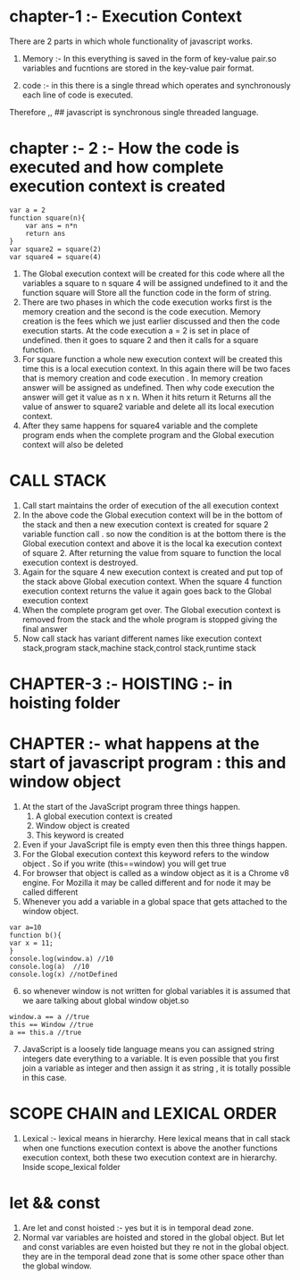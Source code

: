 # chapter-1 :- Execution Context

There are 2 parts in which whole functionality of javascript works.
1. Memory :- In this everything is saved in the form of key-value pair.so variables and fucntions are stored in the key-value pair format.

2. code :- in this there is a single thread which operates and synchronously each line of code is executed.

Therefore ,, ## javascript is synchronous single threaded language.

# chapter :- 2 :- How the code is executed and how complete execution context is created
```
var a = 2
function square(n){
    var ans = n*n
    return ans
}
var square2 = square(2)
var square4 = square(4)
```

1. The Global execution context will be created for this code where all the variables a square to n square 4 will be assigned undefined to it and the function square will Store all the function code in the form of string.
2. There are two phases in which the code execution works first is the memory creation and the second is the code execution. Memory creation is the fees which we just earlier discussed and then the code execution starts. At the code execution a = 2 is set in place of undefined. then it goes to square 2 and then it calls for a square function.
3. For square function a whole new execution context will be created this time this is a local execution context. In this again there will be two faces that is memory creation and code execution . In memory creation answer will be assigned as undefined. Then why code execution the answer will get it value as n x n. When it hits return it Returns all the value of answer to square2 variable and delete all its local execution context.
4. After they same happens for square4 variable and the complete program ends when the complete program and the Global execution context will also be deleted

# CALL STACK
1. Call start maintains the order of execution of the all execution context
2. In the above code the Global execution context will be in the bottom of the stack and then a new execution context is created for square 2 variable function call . so now the condition is at the bottom there is the Global execution context and above it is the local ka execution context of square 2. After returning the value from square to function the local execution context is destroyed.
3. Again for the square 4 new execution context is created and put top of the stack above Global execution context. When the square 4 function execution context returns the value it again goes back to the Global execution context
4. When the complete program get over. The Global execution context is removed from the stack and the whole program is stopped giving the final answer
5. Now call stack has variant different names like execution context stack,program stack,machine stack,control stack,runtime stack


# CHAPTER-3 :- HOISTING :- in hoisting folder 
# CHAPTER :- what happens at the start of javascript program : this and window object

1. At the start of the JavaScript program three things happen. 
    1. A global execution context is created 
    2. Window object is created 
    3. This keyword is created 
2. Even if your JavaScript file is empty even then this three things happen.
3. For the Global execution context this keyword refers to the window object . So if you write (this==window) you will get true
4. For browser that object is called as a window object as it is a Chrome v8 engine. For Mozilla it may be called different and for node it may be called different
5. Whenever you add a variable in a global space that gets attached to the window object.
```
var a=10
function b(){
var x = 11;
}
console.log(window.a) //10
console.log(a)  //10
console.log(x) //notDefined
```
6. so whenever window is not written for global variables it is assumed that we aare talking about global window objet.so 
```
window.a == a //true
this == Window //true
a == this.a //true
```

7. JavaScript is a loosely tide language means you can assigned string integers date everything to a variable. It is even possible that you first join a variable as integer and then assign it as string , it is totally possible in this case.

# SCOPE CHAIN and LEXICAL ORDER 
1. Lexical :- lexical means in hierarchy. Here lexical means that in call stack when one functions execution context is above the another functions execution context, both these two execution context are in hierarchy.
Inside scope_lexical folder


# let && const

1. Are let and const hoisted :- yes but it is in temporal dead zone.
2. Normal var variables are hoisted and stored in the global object. But let and const variables are even hoisted but they re not in the global object.
    they are in the temporal dead zone that is some other space other than the global window.



